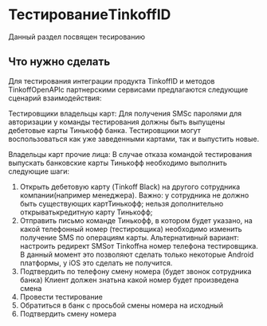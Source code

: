 # ТестированиеTinkoffID
Данный раздел посвящен тесированию

## Что нужно сделать

Для тестирования интеграции продукта TinkoffID и методов TinkoffOpenAPIс партнерскими сервисами предлагаются следующие сценарий взаимодействия:

Тестировщики владельцы карт: Для получения SMSс паролями для авторизации у команды тестирования должны быть выпущены дебетовые карты Тинькофф банка. Тестировщики могут воспользоваться как уже заведенными картами, так и выпустить новые.

Владельцы карт прочие лица: В случае отказа командой тестирования выпускать банковские карты Тинькофф необходимо выполнить следующие шаги:

 1. Открыть дебетовую карту (Tinkoff Black) на другого сотрудника компании(например менеджера). Важно: у сотрудника не должно быть существующих картТинькофф; нельзя дополнительно открыватькредитную карту Тинькофф;
 2. Отправить письмо команде Тинькофф, в котором будет указано, на какой телефонный номер (тестировщика) необходимо изменить получение SMS по операциям карты. Альтернативный вариант: настроить редирект SMSот Tinkoffна номер телефона тестировщика. В данный момент это позволяют сделать только некоторые Android платформы, у iOS это сделать не получится. 
 3. Подтвердить по телефону смену номера (будет звонок сотрудника банка) Клиент должен знатьна какой номер будет произведена смена
 4. Провести тестирование
 5. Обратиться в банк с просьбой смены номера на исходный
 6. Подтвердить смену номера